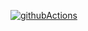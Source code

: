 [![githubActions](https://github.com/QuewarG/python_app/actions/workflows/githubActions.yml/badge.svg)](https://github.com/QuewarG/python_app/actions/workflows/githubActions.yml)
